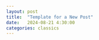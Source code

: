 ```yaml
---
layout: post
title:  "Template for a New Post"
date:   2024-08-21 4:30:00
categories: classics
---
```


